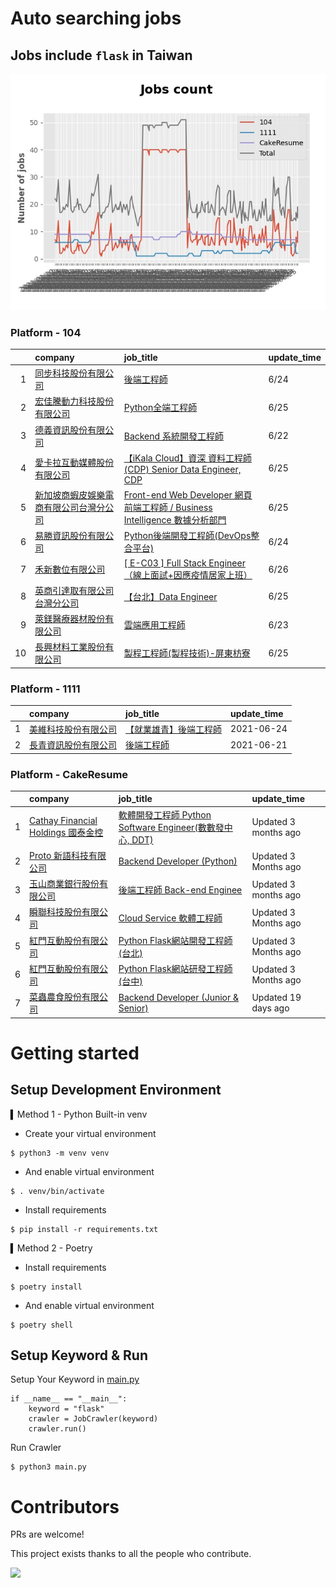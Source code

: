 # Auto searching jobs

## Jobs include `flask` in Taiwan 

 ![image](./doc/plot_img.jpg)


### Platform - 104


|    | company                                                                                 | job_title                                                                                                                 | update_time   |
|---:|:----------------------------------------------------------------------------------------|:--------------------------------------------------------------------------------------------------------------------------|:--------------|
|  1 | [同步科技股份有限公司](https://www.104.com.tw/company/1a2x6ble88?jobsource=jolist_c_relevance)    | [後端工程師](https://www.104.com.tw/job/76q8x?jobsource=jolist_c_relevance)                                                    | 6/24          |
|  2 | [宏佳騰動力科技股份有限公司](https://www.104.com.tw/company/111bwt14?jobsource=2018indexpoc)         | [Python全端工程師](https://www.104.com.tw/job/6s9aa?jobsource=2018indexpoc)                                                    | 6/25          |
|  3 | [德義資訊股份有限公司](https://www.104.com.tw/company/oe84aqo?jobsource=jolist_c_relevance)       | [Backend 系統開發工程師](https://www.104.com.tw/job/7awmz?jobsource=jolist_c_relevance)                                          | 6/22          |
|  4 | [愛卡拉互動媒體股份有限公司](https://www.104.com.tw/company/oi6pygw?jobsource=2018indexpoc)          | [【iKala Cloud】資深 資料工程師(CDP) Senior Data Engineer, CDP](https://www.104.com.tw/job/79zex?jobsource=2018indexpoc)           | 6/25          |
|  5 | [新加坡商蝦皮娛樂電商有限公司台灣分公司](https://www.104.com.tw/company/1a2x6blcz2?jobsource=2018indexpoc) | [Front-end Web Developer 網頁前端工程師 / Business Intelligence 數據分析部門](https://www.104.com.tw/job/72m5h?jobsource=2018indexpoc) | 6/25          |
|  6 | [易勝資訊股份有限公司](https://www.104.com.tw/company/1a2x6bj8og?jobsource=jolist_c_relevance)    | [Python後端開發工程師(DevOps整合平台)](https://www.104.com.tw/job/7asvo?jobsource=jolist_c_relevance)                                | 6/24          |
|  7 | [禾新數位有限公司](https://www.104.com.tw/company/1a2x6bjs3i?jobsource=2018indexpoc)            | [[ E-C03 ] Full Stack Engineer（線上面試+因應疫情居家上班）](https://www.104.com.tw/job/76q8f?jobsource=2018indexpoc)                   | 6/26          |
|  8 | [英商引達取有限公司台灣分公司](https://www.104.com.tw/company/1a2x6bkz0n?jobsource=2018indexpoc)      | [【台北】Data Engineer](https://www.104.com.tw/job/6pki0?jobsource=2018indexpoc)                                              | 6/25          |
|  9 | [萊鎂醫療器材股份有限公司](https://www.104.com.tw/company/bkgh1dc?jobsource=jolist_c_relevance)     | [雲端應用工程師](https://www.104.com.tw/job/791cq?jobsource=jolist_c_relevance)                                                  | 6/23          |
| 10 | [長興材料工業股份有限公司](https://www.104.com.tw/company/ylywbj4?jobsource=2018indexpoc)           | [製程工程師(製程技術)-屏東枋寮](https://www.104.com.tw/job/4izei?jobsource=2018indexpoc)                                               | 6/25          |

### Platform - 1111


|    | company                                              | job_title                                            | update_time   |
|---:|:-----------------------------------------------------|:-----------------------------------------------------|:--------------|
|  1 | [美維科技股份有限公司](https://www.1111.com.tw/corp/69592323/) | [【就業雄青】後端工程師](https://www.1111.com.tw/job/97446846/) | 2021-06-24    |
|  2 | [長青資訊股份有限公司](https://www.1111.com.tw/corp/71694811/) | [後端工程師](https://www.1111.com.tw/job/85012186/)       | 2021-06-21    |

### Platform - CakeResume


|    | company                                                                               | job_title                                                                                                                           | update_time          |
|---:|:--------------------------------------------------------------------------------------|:------------------------------------------------------------------------------------------------------------------------------------|:---------------------|
|  1 | [Cathay Financial Holdings 國泰金控](https://www.cakeresume.com/companies/cathayholdings) | [軟體開發工程師 Python Software Engineer(數數發中心, DDT)](https://www.cakeresume.com/companies/cathayholdings/jobs/f5c69a)                     | Updated 3 months ago |
|  2 | [Proto 新語科技有限公司](https://www.cakeresume.com/companies/proto-cx)                       | [Backend Developer (Python)](https://www.cakeresume.com/companies/proto-cx/jobs/backend-developer-python)                           | Updated 3 Months ago |
|  3 | [玉山商業銀行股份有限公司](https://www.cakeresume.com/companies/esunbank)                         | [後端工程師 Back-end Enginee](https://www.cakeresume.com/companies/esunbank/jobs/back-end-enginee)                                       | Updated 3 months ago |
|  4 | [瞬聯科技股份有限公司](https://www.cakeresume.com/companies/cienet)                             | [Cloud Service 軟體工程師](https://www.cakeresume.com/companies/cienet/jobs/cloud-service-software-engineer)                             | Updated 3 Months ago |
|  5 | [紅門互動股份有限公司](https://www.cakeresume.com/companies/eagleeye-5332f1)                    | [Python Flask網站開發工程師(台北)](https://www.cakeresume.com/companies/eagleeye-5332f1/jobs/python-flask-web-development-engineer-taipei)   | Updated 3 Months ago |
|  6 | [紅門互動股份有限公司](https://www.cakeresume.com/companies/eagleeye-5332f1)                    | [Python Flask網站研發工程師(台中)](https://www.cakeresume.com/companies/eagleeye-5332f1/jobs/python-flask-website-r-amp-d-engineer-taichung) | Updated 3 Months ago |
|  7 | [菜蟲農食股份有限公司](https://www.cakeresume.com/companies/tsaitung)                           | [Backend Developer (Junior & Senior)](https://www.cakeresume.com/companies/tsaitung/jobs/backend-developer-junior-senior)           | Updated 19 days ago  |



# Getting started
## Setup Development Environment
▍Method 1 - Python Built-in venv

- Create your virtual environment
```
$ python3 -m venv venv
```
- And enable virtual environment
```
$ . venv/bin/activate
```
- Install requirements
```
$ pip install -r requirements.txt 
```

▍Method 2 - Poetry
- Install requirements
```
$ poetry install
```
- And enable virtual environment
```
$ poetry shell
```

## Setup Keyword & Run

Setup Your Keyword in [main.py](./main.py#L88)
```
if __name__ == "__main__":
    keyword = "flask"
    crawler = JobCrawler(keyword)
    crawler.run()
```

Run Crawler
```
$ python3 main.py
```

# Contributors
PRs are welcome!

This project exists thanks to all the people who contribute.

<a href="https://github.com/hsuanchi/auto-search-flask-job/graphs/contributors">
  <img src="https://contrib.rocks/image?repo=hsuanchi/auto-search-flask-job"/>
</a>
